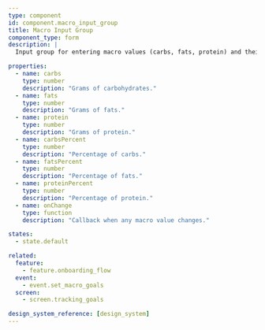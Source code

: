 ```yaml
---
type: component
id: component.macro_input_group
title: Macro Input Group
component_type: form
description: |
  Input group for entering macro values (carbs, fats, protein) and their percentages during onboarding or goal setting.

properties:
  - name: carbs
    type: number
    description: "Grams of carbohydrates."
  - name: fats
    type: number
    description: "Grams of fats."
  - name: protein
    type: number
    description: "Grams of protein."
  - name: carbsPercent
    type: number
    description: "Percentage of carbs."
  - name: fatsPercent
    type: number
    description: "Percentage of fats."
  - name: proteinPercent
    type: number
    description: "Percentage of protein."
  - name: onChange
    type: function
    description: "Callback when any macro value changes."

states:
  - state.default

related:
  feature:
    - feature.onboarding_flow
  event:
    - event.set_macro_goals
  screen:
    - screen.tracking_goals

design_system_reference: [design_system]
---
```

